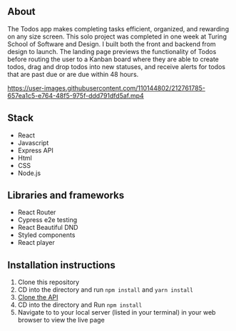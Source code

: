 ## About

The Todos app makes completing tasks efficient, organized, and rewarding on any size screen. This solo project was completed in one week at Turing School of Software and Design. I built both the front and backend from design to launch. The landing page previews the functionality of Todos before routing the user to a Kanban board where they are able to create todos, drag and drop todos into new statuses, and receive alerts for todos that are past due or are due within 48 hours.

https://user-images.githubusercontent.com/110144802/212761785-657ea1c5-e764-48f5-975f-ddd791dfd5af.mp4

## Stack
- React
- Javascript
- Express API
- Html 
- CSS
- Node.js

## Libraries and frameworks
- React Router
- Cypress e2e testing
- React Beautiful DND
- Styled components 
- React player 

## Installation instructions
1. Clone this repository 
2. CD into the directory and run `npm install` and `yarn install`
3. [Clone the API](https://github.com/nalito223/api-todos)
4. CD into the directory and Run `npm install`
5. Navigate to to your local server (listed in your terminal) in your web browser to view the live page
